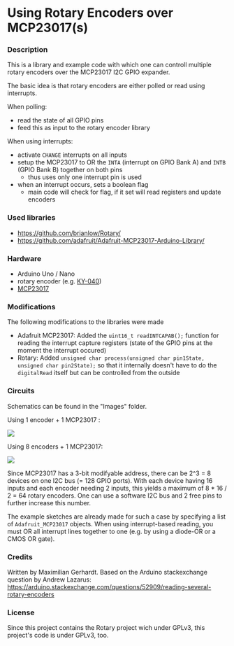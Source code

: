 # Using Rotary Encoders over MCP23017(s)

### Description

This is a library and example code with which one can controll multiple rotary encoders over the MCP23017 I2C GPIO expander.

The basic idea is that rotary encoders are either polled or read using interrupts.

When polling: 
* read the state of all GPIO pins
* feed this as input to the rotary encoder library

When using interrupts:
* activate `CHANGE` interrupts on all inputs
* setup the MCP23017 to OR the `INTA` (interrupt on GPIO Bank A) and `INTB` (GPIO Bank B) together on both pins 
  * thus uses only one interrupt pin is used
* when an interrupt occurs, sets a boolean flag
  * main code will check for flag, if it set will read registers and update encoders  

### Used libraries

* https://github.com/brianlow/Rotary/
* https://github.com/adafruit/Adafruit-MCP23017-Arduino-Library/

### Hardware

* Arduino Uno / Nano
* rotary encoder (e.g. [KY-040](http://henrysbench.capnfatz.com/henrys-bench/arduino-sensors-and-input/keyes-ky-040-arduino-rotary-encoder-user-manual/))
* [MCP23017](https://www.adafruit.com/product/732)

### Modifications

The following modifications to the libraries were made

* Adafruit MCP23017: Added the `uint16_t readINTCAPAB();` function for reading the interrupt capture registers (state of the GPIO pins at the moment the interrupt occured)
* Rotary: Added `unsigned char process(unsigned char pin1State, unsigned char pin2State);` so that it internally doesn't have to do the `digitalRead` itself but can be controlled from the outside

### Circuits

Schematics can be found in the "Images" folder.

Using 1 encoder + 1 MCP23017 :

![](https://raw.githubusercontent.com/maxgerhardt/rotary-encoder-over-mcp23017/master/images/circuit_one_encoder.png)

Using 8 encoders + 1 MCP23017:

![](https://raw.githubusercontent.com/maxgerhardt/rotary-encoder-over-mcp23017/8e88ec78b11ca20ef21b4b6da7cf25a6e9028db8/images/circuit_eight_encoders.png)


Since MCP23017 has a 3-bit modifyable address, there can be 2^3 = 8 devices on one I2C bus (= 128 GPIO ports). With each device having 16 inputs and each encoder needing 2 inputs, this yields a maximum of 8 * 16 / 2 = 64 rotary encoders. One can use a software I2C bus and 2 free pins to further increase this number.

The example sketches are already made for such a case by specifying a list of `Adafruit_MCP23017` objects. When using interrupt-based reading, you must OR all interrupt lines together to one (e.g. by using a diode-OR or a CMOS OR gate).

### Credits

Written by Maximilian Gerhardt.
Based on the Arduino stackexchange question by Andrew Lazarus: https://arduino.stackexchange.com/questions/52909/reading-several-rotary-encoders


### License

Since this project contains the Rotary project wich under GPLv3, this project's code is under GPLv3, too.